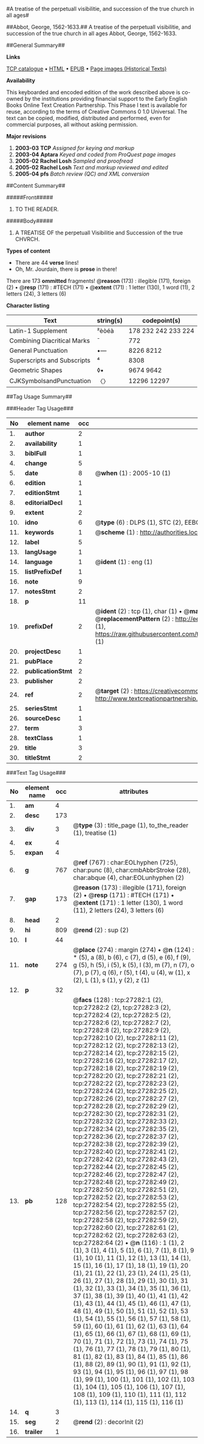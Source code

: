 #A treatise of the perpetuall visibilitie, and succession of the true church in all ages#

##Abbot, George, 1562-1633.##
A treatise of the perpetuall visibilitie, and succession of the true church in all ages
Abbot, George, 1562-1633.

##General Summary##

**Links**

[TCP catalogue](http://www.ota.ox.ac.uk/tcp/)  • 
[HTML](http://tei.it.ox.ac.uk/tcp/Texts-HTML/free/A17/A17020.html)  • 
[EPUB](http://tei.it.ox.ac.uk/tcp/Texts-EPUB/free/A17/A17020.epub) • 
[Page images (Historical Texts)](https://data.historicaltexts.jisc.ac.uk/view?pubId=eebo-24165166e&pageId=eebo-24165166e-27282-1)

**Availability**

This keyboarded and encoded edition of the
	       work described above is co-owned by the institutions
	       providing financial support to the Early English Books
	       Online Text Creation Partnership. This Phase I text is
	       available for reuse, according to the terms of Creative
	       Commons 0 1.0 Universal. The text can be copied,
	       modified, distributed and performed, even for
	       commercial purposes, all without asking permission.

**Major revisions**

1. __2003-03__ __TCP__ *Assigned for keying and markup*
1. __2003-04__ __Aptara__ *Keyed and coded from ProQuest page images*
1. __2005-02__ __Rachel Losh__ *Sampled and proofread*
1. __2005-02__ __Rachel Losh__ *Text and markup reviewed and edited*
1. __2005-04__ __pfs__ *Batch review (QC) and XML conversion*

##Content Summary##

#####Front#####

1. TO THE READER.

#####Body#####

1. A TREATISE OF
the perpetuall Visibilitie
and Succession of the true
CHVRCH.

**Types of content**

  * There are 44 **verse** lines!
  * Oh, Mr. Jourdain, there is **prose** in there!

There are 173 **ommitted** fragments! 
 @__reason__ (173) : illegible (171), foreign (2)  •  @__resp__ (171) : #TECH (171)  •  @__extent__ (171) : 1 letter (130), 1 word (11), 2 letters (24), 3 letters (6)

**Character listing**


|Text|string(s)|codepoint(s)|
|---|---|---|
|Latin-1 Supplement|²èòéà|178 232 242 233 224|
|Combining             Diacritical Marks|̄|772|
|General Punctuation|•—|8226 8212|
|Superscripts             and Subscripts|⁴|8308|
|Geometric Shapes|◊▪|9674 9642|
|CJKSymbolsandPunctuation|〈〉|12296 12297|

##Tag Usage Summary##

###Header Tag Usage###

|No|element name|occ|attributes|
|---|---|---|---|
|1.|__author__|2||
|2.|__availability__|1||
|3.|__biblFull__|1||
|4.|__change__|5||
|5.|__date__|8| @__when__ (1) : 2005-10 (1)|
|6.|__edition__|1||
|7.|__editionStmt__|1||
|8.|__editorialDecl__|1||
|9.|__extent__|2||
|10.|__idno__|6| @__type__ (6) : DLPS (1), STC (2), EEBO-CITATION (1), OCLC (1), VID (1)|
|11.|__keywords__|1| @__scheme__ (1) : http://authorities.loc.gov/ (1)|
|12.|__label__|5||
|13.|__langUsage__|1||
|14.|__language__|1| @__ident__ (1) : eng (1)|
|15.|__listPrefixDef__|1||
|16.|__note__|9||
|17.|__notesStmt__|2||
|18.|__p__|11||
|19.|__prefixDef__|2| @__ident__ (2) : tcp (1), char (1)  •  @__matchPattern__ (2) : ([0-9\-]+):([0-9IVX]+) (1), (.+) (1)  •  @__replacementPattern__ (2) : http://eebo.chadwyck.com/downloadtiff?vid=$1&page=$2 (1), https://raw.githubusercontent.com/textcreationpartnership/Texts/master/tcpchars.xml#$1 (1)|
|20.|__projectDesc__|1||
|21.|__pubPlace__|2||
|22.|__publicationStmt__|2||
|23.|__publisher__|2||
|24.|__ref__|2| @__target__ (2) : https://creativecommons.org/publicdomain/zero/1.0/ (1), http://www.textcreationpartnership.org/docs/. (1)|
|25.|__seriesStmt__|1||
|26.|__sourceDesc__|1||
|27.|__term__|3||
|28.|__textClass__|1||
|29.|__title__|3||
|30.|__titleStmt__|2||


###Text Tag Usage###

|No|element name|occ|attributes|
|---|---|---|---|
|1.|__am__|4||
|2.|__desc__|173||
|3.|__div__|3| @__type__ (3) : title_page (1), to_the_reader (1), treatise (1)|
|4.|__ex__|4||
|5.|__expan__|4||
|6.|__g__|767| @__ref__ (767) : char:EOLhyphen (725), char:punc (8), char:cmbAbbrStroke (28), char:abque (4), char:EOLunhyphen (2)|
|7.|__gap__|173| @__reason__ (173) : illegible (171), foreign (2)  •  @__resp__ (171) : #TECH (171)  •  @__extent__ (171) : 1 letter (130), 1 word (11), 2 letters (24), 3 letters (6)|
|8.|__head__|2||
|9.|__hi__|809| @__rend__ (2) : sup (2)|
|10.|__l__|44||
|11.|__note__|274| @__place__ (274) : margin (274)  •  @__n__ (124) : * (5), a (8), b (6), c (7), d (5), e (6), f (9), g (5), h (5), i (5), k (5), l (3), m (7), n (7), o (7), p (7), q (6), r (5), t (4), u (4), w (1), x (2), L (1), s (1), y (2), z (1)|
|12.|__p__|32||
|13.|__pb__|128| @__facs__ (128) : tcp:27282:1 (2), tcp:27282:2 (2), tcp:27282:3 (2), tcp:27282:4 (2), tcp:27282:5 (2), tcp:27282:6 (2), tcp:27282:7 (2), tcp:27282:8 (2), tcp:27282:9 (2), tcp:27282:10 (2), tcp:27282:11 (2), tcp:27282:12 (2), tcp:27282:13 (2), tcp:27282:14 (2), tcp:27282:15 (2), tcp:27282:16 (2), tcp:27282:17 (2), tcp:27282:18 (2), tcp:27282:19 (2), tcp:27282:20 (2), tcp:27282:21 (2), tcp:27282:22 (2), tcp:27282:23 (2), tcp:27282:24 (2), tcp:27282:25 (2), tcp:27282:26 (2), tcp:27282:27 (2), tcp:27282:28 (2), tcp:27282:29 (2), tcp:27282:30 (2), tcp:27282:31 (2), tcp:27282:32 (2), tcp:27282:33 (2), tcp:27282:34 (2), tcp:27282:35 (2), tcp:27282:36 (2), tcp:27282:37 (2), tcp:27282:38 (2), tcp:27282:39 (2), tcp:27282:40 (2), tcp:27282:41 (2), tcp:27282:42 (2), tcp:27282:43 (2), tcp:27282:44 (2), tcp:27282:45 (2), tcp:27282:46 (2), tcp:27282:47 (2), tcp:27282:48 (2), tcp:27282:49 (2), tcp:27282:50 (2), tcp:27282:51 (2), tcp:27282:52 (2), tcp:27282:53 (2), tcp:27282:54 (2), tcp:27282:55 (2), tcp:27282:56 (2), tcp:27282:57 (2), tcp:27282:58 (2), tcp:27282:59 (2), tcp:27282:60 (2), tcp:27282:61 (2), tcp:27282:62 (2), tcp:27282:63 (2), tcp:27282:64 (2)  •  @__n__ (116) : 1 (1), 2 (1), 3 (1), 4 (1), 5 (1), 6 (1), 7 (1), 8 (1), 9 (1), 10 (1), 11 (1), 12 (1), 13 (1), 14 (1), 15 (1), 16 (1), 17 (1), 18 (1), 19 (1), 20 (1), 21 (1), 22 (1), 23 (1), 24 (1), 25 (1), 26 (1), 27 (1), 28 (1), 29 (1), 30 (1), 31 (1), 32 (1), 33 (1), 34 (1), 35 (1), 36 (1), 37 (1), 38 (1), 39 (1), 40 (1), 41 (1), 42 (1), 43 (1), 44 (1), 45 (1), 46 (1), 47 (1), 48 (1), 49 (1), 50 (1), 51 (1), 52 (1), 53 (1), 54 (1), 55 (1), 56 (1), 57 (1), 58 (1), 59 (1), 60 (1), 61 (1), 62 (1), 63 (1), 64 (1), 65 (1), 66 (1), 67 (1), 68 (1), 69 (1), 70 (1), 71 (1), 72 (1), 73 (1), 74 (1), 75 (1), 76 (1), 77 (1), 78 (1), 79 (1), 80 (1), 81 (1), 82 (1), 83 (1), 84 (1), 85 (1), 86 (1), 88 (2), 89 (1), 90 (1), 91 (1), 92 (1), 93 (1), 94 (1), 95 (1), 96 (1), 97 (1), 98 (1), 99 (1), 100 (1), 101 (1), 102 (1), 103 (1), 104 (1), 105 (1), 106 (1), 107 (1), 108 (1), 109 (1), 110 (1), 111 (1), 112 (1), 113 (1), 114 (1), 115 (1), 116 (1)|
|14.|__q__|3||
|15.|__seg__|2| @__rend__ (2) : decorInit (2)|
|16.|__trailer__|1||
